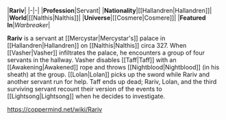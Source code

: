 |**Rariv**|
|-|-|
|**Profession**|Servant|
|**Nationality**|[[Hallandren\|Hallandren]]|
|**World**|[[Nalthis\|Nalthis]]|
|**Universe**|[[Cosmere\|Cosmere]]|
|**Featured In**|*Warbreaker*|

**Rariv** is a servant at [[Mercystar\|Mercystar's]] palace in [[Hallandren\|Hallandren]] on [[Nalthis\|Nalthis]] circa 327.
When [[Vasher\|Vasher]] infiltrates the palace, he encounters a group of four servants in the hallway. Vasher disables [[Taff\|Taff]] with an [[Awakening\|Awakened]] rope and throws [[Nightblood\|Nightblood]] (in his sheath) at the group. [[Lolan\|Lolan]] picks up the sword while Rariv and another servant run for help. Taff ends up dead; Rariv, Lolan, and the third surviving servant recount their version of the events to [[Lightsong\|Lightsong]] when he decides to investigate.



https://coppermind.net/wiki/Rariv